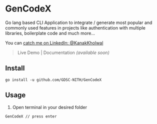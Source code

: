 # GenCodeX

Go lang based CLI Application to integrate / generate most popular and commonly used features in projects like authentication with multiple libraries, boilerplate code and much more...

You can [catch me on LinkedIn: @KanakKholwal ](https://www.linkedin.com/in/kanak-kholwal/)

> Live Demo | Documentation *(available soon)*

## Install

``
 go install -u github.com/GDSC-NITH/GenCodeX
``
## Usage

1. Open terminal in your desired folder

``
GenCodeX // press enter 
``
